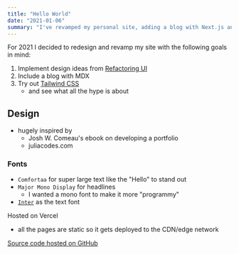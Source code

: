 ```yaml
---
title: "Hello World"
date: "2021-01-06"
summary: "I've revamped my personal site, adding a blog with Next.js and MDX. Here I will write about technology and web development."
---
```


For 2021 I decided to redesign and revamp my site with the following goals in mind:

1. Implement design ideas from [Refactoring UI](https://refactoringui.com/)
2. Include a blog with MDX
3. Try out [Tailwind CSS](https://tailwindcss.com/)
    - and see what all the hype is about

## Design

-   hugely inspired by
    -   Josh W. Comeau's ebook on developing a portfolio
    -   juliacodes.com

### Fonts

-   `Comfortaa` for super large text like the "Hello" to stand out
-   `Major Mono Display` for headlines
    -   I wanted a mono font to make it more "programmy"
-   [`Inter`](https://fonts.google.com/specimen/Inter) as the text font

Hosted on Vercel

-   all the pages are static so it gets deployed to the CDN/edge network

[Source code hosted on GitHub](https://github.com/fullchee/portfolio)
